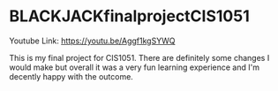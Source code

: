 # BLACKJACKfinalprojectCIS1051
Youtube Link: https://youtu.be/Aggf1kgSYWQ

This is my final project for CIS1051. There are definitely some changes I would make but overall it was a very fun learning experience and I'm decently happy with the outcome.
